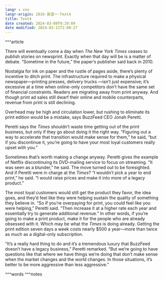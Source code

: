 ```yaml
---
langr : xxx
langr-origin: 2016-英语一-Text4
title: Text4
date created: 2024-03-09T9:29:09
date modified: 2024-03-11T2:08:27
---
```


^^^article

There will eventually come a day when _The New York Times_ ceases to publish stories on newsprint. Exactly when that day will be is a matter of debate. “Sometime in the future,” the paper’s publisher said back in 2010.

Nostalgia for ink on paper and the rustle of pages aside, there’s plenty of incentive to ditch print. The infrastructure required to make a physical newspaper—printing presses, delivery trucks —isn’t just expensive; it’s excessive at a time when online-only competitors don’t have the same set of financial constraints. Readers are migrating away from print anyway. And though print ad sales still dwarf their online and mobile counterparts, revenue from print is still declining.

Overhead may be high and circulation lower, but rushing to eliminate its print edition would be a mistake, says BuzzFeed CEO Jonah Peretti.

Peretti says the _Times_ shouldn’t waste time getting out of the print business, but only if they go about doing it the right way. “Figuring out a way to accelerate that transition would make sense for them,” he said, “but if you discontinue it, you’re going to have your most loyal customers really upset with you.”

Sometimes that’s worth making a change anyway. Peretti gives the example of Netflix discontinuing its DVD-mailing service to focus on streaming. “It was seen as a blunder,” he said. The move turned out to be foresighted. And if Peretti were in charge at the _Times_? “I wouldn’t pick a year to end print,” he said. “I would raise prices and make it into more of a legacy product.”

The most loyal customers would still get the product they favor, the idea goes, and they’d feel like they were helping sustain the quality of something they believe in. “So if you’re overpaying for print, you could feel like you were helping,” Peretti said. “Then increase it at a higher rate each year and essentially try to generate additional revenue.” In other words, if you’re going to make a print product, make it for the people who are already obsessed with it. Which may be what the _Times_ is doing already. Getting the print edition seven days a week costs nearly $500 a year—more than twice as much as a digital-only subscription.

“It’s a really hard thing to do and it’s a tremendous luxury that BuzzFeed doesn’t have a legacy business,” Peretti remarked. “But we’re going to have questions like that where we have things we’re doing that don’t make sense when the market changes and the world changes. In those situations, it’s better to be more aggressive than less aggressive.”




^^^words
^^^notes
